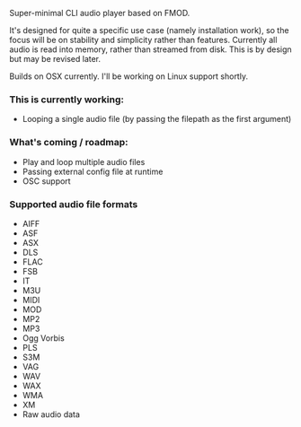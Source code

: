 Super-minimal CLI audio player based on FMOD.

It's designed for quite a specific use case (namely installation work), so the focus will be on stability and simplicity rather than features.
Currently all audio is read into memory, rather than streamed from disk. This is by design but may be revised later.

Builds on OSX currently. I'll be working on Linux support shortly.

### This is currently working:
+ Looping a single audio file (by passing the filepath as the first argument)

### What's coming / roadmap:
+ Play and loop multiple audio files
+ Passing external config file at runtime
+ OSC support

### Supported audio file formats
+ AIFF
+ ASF
+ ASX
+ DLS
+ FLAC
+ FSB
+ IT
+ M3U
+ MIDI
+ MOD
+ MP2
+ MP3
+ Ogg Vorbis
+ PLS
+ S3M
+ VAG
+ WAV
+ WAX
+ WMA
+ XM
+ Raw audio data